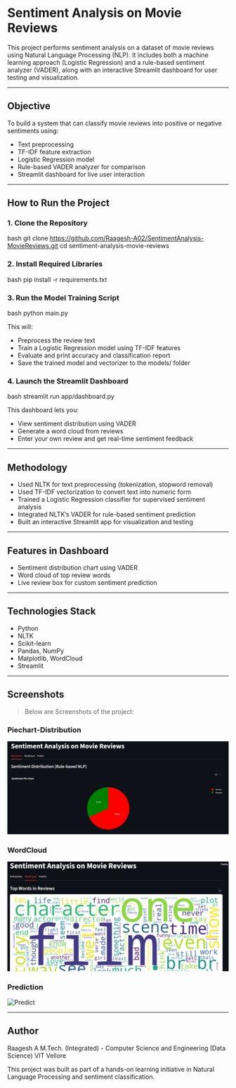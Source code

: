 #  Sentiment Analysis on Movie Reviews

This project performs sentiment analysis on a dataset of movie reviews using Natural Language Processing (NLP). It includes both a machine learning approach (Logistic Regression) and a rule-based sentiment analyzer (VADER), along with an interactive Streamlit dashboard for user testing and visualization.

---

##  Objective

To build a system that can classify movie reviews into positive or negative sentiments using:
- Text preprocessing
- TF-IDF feature extraction
- Logistic Regression model
- Rule-based VADER analyzer for comparison
- Streamlit dashboard for live user interaction

---

##  How to Run the Project

### 1. Clone the Repository

bash
git clone https://github.com/Raagesh-A02/SentimentAnalysis-MovieReviews.git
cd sentiment-analysis-movie-reviews


### 2. Install Required Libraries

bash
pip install -r requirements.txt


### 3. Run the Model Training Script

bash
python main.py


This will:
- Preprocess the review text
- Train a Logistic Regression model using TF-IDF features
- Evaluate and print accuracy and classification report
- Save the trained model and vectorizer to the models/ folder

### 4. Launch the Streamlit Dashboard

bash
streamlit run app/dashboard.py


This dashboard lets you:
- View sentiment distribution using VADER
- Generate a word cloud from reviews
- Enter your own review and get real-time sentiment feedback

---

##  Methodology

- Used NLTK for text preprocessing (tokenization, stopword removal)
- Used TF-IDF vectorization to convert text into numeric form
- Trained a Logistic Regression classifier for supervised sentiment analysis
- Integrated NLTK’s VADER for rule-based sentiment prediction
- Built an interactive Streamlit app for visualization and testing

---

##  Features in Dashboard

-  Sentiment distribution chart using VADER
-  Word cloud of top review words
-  Live review box for custom sentiment prediction

---

##  Technologies Stack

- Python  
- NLTK  
- Scikit-learn  
- Pandas, NumPy  
- Matplotlib, WordCloud  
- Streamlit  

---

## **Screenshots**

>Below are Screenshots of the project:

### Piechart-Distribution
![Piechart](screenshots/piechart.png)

### WordCloud
![WordCloud](screenshots/wordcloud.png)

### Prediction
![Predict](screenshots/predict.png)


---

##  Author

Raagesh A
M.Tech. (Integrated) - Computer Science and Engineering (Data Science) 
VIT Vellore  

This project was built as part of a hands-on learning initiative in Natural Language Processing and sentiment classification.